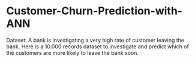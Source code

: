 # Customer-Churn-Prediction-with-ANN
Dataset: A bank is investigating a very high rate of customer leaving the bank. Here is a 10.000 records dataset to investigate and predict which of the customers are more likely to leave the bank soon.
